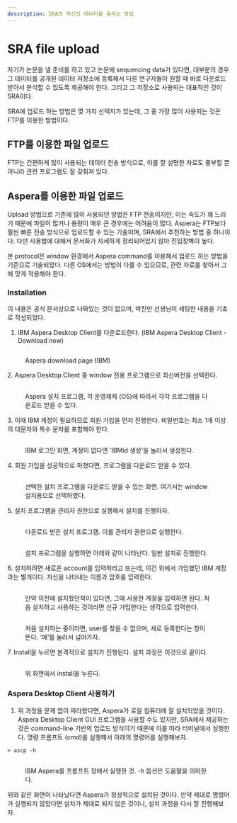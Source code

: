 ```yaml
---
description: SRA의 자신의 데이터를 올리는 방법
---
```


# SRA file upload

자기가 논문을 낼 준비를 하고 있고 논문에 sequencing data가 있다면, 대부분의 경우 그 데이터를 공개된 데이터 저장소에 등록해서 다른 연구자들이 원할 때 바로 다운로드 받아서 분석할 수 있도록 제공해야 한다. 그리고 그 저장소로 사용되는 대표적인 것이 SRA이다.

SRA에 업로드 하는 방법은 몇 가지 선택지가 있는데, 그 중 가장 많이 사용되는 것은 FTP를 이용한 방법이다.&#x20;

## FTP를 이용한 파일 업로드

FTP는 간편하게 많이 사용되는 데이터 전송 방식으로, 이를 잘 설명한 자료도 풍부할 뿐 아니라 관련 프로그램도 잘 갖춰져 있다.





## Aspera를 이용한 파일 업로드

Upload 방법으로 기존에 많이 사용되던 방법은 FTP 전송이지만, 이는 속도가 꽤 느리기 때문에 파일이 많거나 용량이 매우 큰 경우에는 어려움이 많다. Aspera는 FTP보다 훨씬 빠른 전송 방식으로 업로드할 수 있는 기술이며, SRA에서 추천하는 방법 중 하나이다. 다만 사용법에 대해서 문서화가 자세하게 정리되어있지 않아 진입장벽이 높다.

본 protocol은 window 환경에서 Aspera command를 이용해서 업로드 하는 방법을 기준으로 기술되었다. 다른 OS에서는 방법이 다를 수 있으므로, 관련 자료를 찾아서 그에 맞게 적용해야 한다.

### Installation

이 내용은 공식 문서상으로 나와있는 것이 없으며, 박진만 선생님이 세팅한 내용을 기초로 작성되었다.

1. IBM Aspera Desktop Client를 다운로드한다. (IBM Aspera Desktop Client - Download now)

<figure><img src="../../../.gitbook/assets/aspera_win_1.png" alt=""><figcaption><p>Aspera download page (IBM)</p></figcaption></figure>

2\. Aspera Desktop Client 중 window 전용 프로그램으로 최신버전을 선택한다.

<figure><img src="../../../.gitbook/assets/aspera_win_2.png" alt=""><figcaption><p>Aspera 설치 프로그램, 각 운영체제 (OS)에 따라서 각각 프로그램을 다운로드 받을 수 있다.</p></figcaption></figure>

3\. 이때 IBM 계정이 필요하므로 회원 가입을 먼저 진행한다. 비밀번호는 최소 1개 이상의 대문자와 특수 문자를 포함해야 한다.

<figure><img src="../../../.gitbook/assets/aspera_win_3 (1).png" alt=""><figcaption><p>IBM 로그인 화면, 계정이 없다면 'IBMid 생성'을 눌러서 생성한다.</p></figcaption></figure>

4\. 회원 가입을 성공적으로 마쳤다면, 프로그램을 다운로드 받을 수 있다.

<figure><img src="../../../.gitbook/assets/aspera_win_4.png" alt=""><figcaption><p>선택한 설치 프로그램을 다운로드 받을 수 있는 화면. 여기서는 window 설치용으로 선택하였다.</p></figcaption></figure>

5\. 설치 프로그램을 관리자 권한으로 실행해서 설치를 진행하자.

<figure><img src="../../../.gitbook/assets/aspera_win_5.png" alt=""><figcaption><p>다운로드 받은 설치 프로그램. 이를 관리자 권한으로 실행한다.</p></figcaption></figure>

<figure><img src="../../../.gitbook/assets/aspera_win_6.png" alt=""><figcaption><p>설치 프로그램을 실행하면 아래와 같이 나타난다. 일반 설치로 진행한다.</p></figcaption></figure>

6\. 설치하려면 새로운 account를 입력하라고 뜨는데, 이건 위에서 가입했던 IBM 계정과는 별개이다. 자신을 나타내는 이름과 암호를 입력한다.

<figure><img src="../../../.gitbook/assets/aspera_win_7.png" alt=""><figcaption><p>만약 이전에 설치했던적이 있다면, 그때 사용한 계정을 입력하면 된다. 처음 설치하고 사용하는 것이라면 신규 가입한다는 생각으로 입력한다.</p></figcaption></figure>

<figure><img src="../../../.gitbook/assets/aspera_win_8.png" alt=""><figcaption><p>처음 설치하는 중이라면, user를 찾을 수 없으며, 새로 등록한다는 창이 뜬다. ‘예’를 눌러서 넘어가자.</p></figcaption></figure>

7\. Install을 누르면 본격적으로 설치가 진행된다. 설치 과정은 이것으로 끝이다.

<figure><img src="../../../.gitbook/assets/aspera_win_9.png" alt=""><figcaption><p>위 화면에서 install을 누른다.</p></figcaption></figure>

### Aspera Desktop Client 사용하기

1. 위 과정을 문제 없이 따라왔다면, Aspera가 로컬 컴퓨터에 잘 설치되었을 것이다. Aspera Desktop Client GUI 프로그램을 사용할 수도 있지만, SRA에서 제공하는 것은 command-line 기반의 업로드 방식이기 때문에 이를 따라 터미널에서 실행한다. 명령  프롬프트 (cmd)를 실행해서 아래의 명령어를 실행해보자.

```
> ascp -h
```

<figure><img src="../../../.gitbook/assets/aspera_Client_1 (2).png" alt=""><figcaption><p>IBM Aspera를 프롬프트 창에서 실행한 것. -h 옵션은 도움말을 의미한다.</p></figcaption></figure>

위와 같은 화면이 나타났다면 Aspera가 정상적으로 설치된 것이다. 만약 제대로 명령어가 실행되지 않았다면 설치가 제대로 되지 않은 것이니, 설치 과정을 다시 잘 진행해보자.











